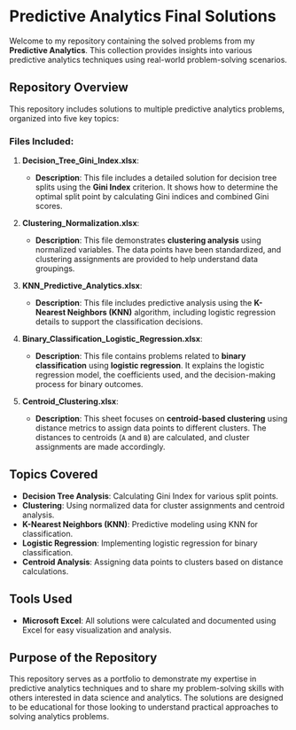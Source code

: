# Predictive Analytics Final Solutions

Welcome to my repository containing the solved problems from my **Predictive Analytics**. This collection provides insights into various predictive analytics techniques using real-world problem-solving scenarios.

## Repository Overview

This repository includes solutions to multiple predictive analytics problems, organized into five key topics:

### Files Included:
1. **Decision_Tree_Gini_Index.xlsx**: 
   - **Description**: This file includes a detailed solution for decision tree splits using the **Gini Index** criterion. It shows how to determine the optimal split point by calculating Gini indices and combined Gini scores.

2. **Clustering_Normalization.xlsx**: 
   - **Description**: This file demonstrates **clustering analysis** using normalized variables. The data points have been standardized, and clustering assignments are provided to help understand data groupings.

3. **KNN_Predictive_Analytics.xlsx**:
   - **Description**: This file includes predictive analysis using the **K-Nearest Neighbors (KNN)** algorithm, including logistic regression details to support the classification decisions.

4. **Binary_Classification_Logistic_Regression.xlsx**:
   - **Description**: This file contains problems related to **binary classification** using **logistic regression**. It explains the logistic regression model, the coefficients used, and the decision-making process for binary outcomes.

5. **Centroid_Clustering.xlsx**:
   - **Description**: This sheet focuses on **centroid-based clustering** using distance metrics to assign data points to different clusters. The distances to centroids (`A` and `B`) are calculated, and cluster assignments are made accordingly.

## Topics Covered
- **Decision Tree Analysis**: Calculating Gini Index for various split points.
- **Clustering**: Using normalized data for cluster assignments and centroid analysis.
- **K-Nearest Neighbors (KNN)**: Predictive modeling using KNN for classification.
- **Logistic Regression**: Implementing logistic regression for binary classification.
- **Centroid Analysis**: Assigning data points to clusters based on distance calculations.

## Tools Used
- **Microsoft Excel**: All solutions were calculated and documented using Excel for easy visualization and analysis.

## Purpose of the Repository
This repository serves as a portfolio to demonstrate my expertise in predictive analytics techniques and to share my problem-solving skills with others interested in data science and analytics. The solutions are designed to be educational for those looking to understand practical approaches to solving analytics problems.


